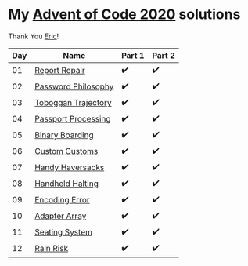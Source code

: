 # My [Advent of Code 2020](http://adventofcode.com/2020) solutions
Thank You [Eric](http://was.tl/)!

|   Day  |   Name                          |   Part 1              |   Part 2              |
|   -    |   -                             |   -                   |   -                   |
|   01   |   [Report Repair][day01]        |   :heavy_check_mark:  |   :heavy_check_mark:  |
|   02   |   [Password Philosophy][day02]  |   :heavy_check_mark:  |   :heavy_check_mark:  |
|   03   |   [Toboggan Trajectory][day03]  |   :heavy_check_mark:  |   :heavy_check_mark:  |
|   04   |   [Passport Processing][day04]  |   :heavy_check_mark:  |   :heavy_check_mark:  |
|   05   |   [Binary Boarding][day05]      |   :heavy_check_mark:  |   :heavy_check_mark:  |
|   06   |   [Custom Customs][day06]       |   :heavy_check_mark:  |   :heavy_check_mark:  |
|   07   |   [Handy Haversacks][day07]     |   :heavy_check_mark:  |   :heavy_check_mark:  |
|   08   |   [Handheld Halting][day08]     |   :heavy_check_mark:  |   :heavy_check_mark:  |
|   09   |   [Encoding Error][day09]       |   :heavy_check_mark:  |   :heavy_check_mark:  |
|   10   |   [Adapter Array][day10]        |   :heavy_check_mark:  |   :heavy_check_mark:  |
|   11   |   [Seating System][day11]       |   :heavy_check_mark:  |   :heavy_check_mark:  |
|   12   |   [Rain Risk][day12]            |   :heavy_check_mark:  |   :heavy_check_mark:  |

[day01]: https://adventofcode.com/2020/day/1
[day02]: https://adventofcode.com/2020/day/2
[day03]: https://adventofcode.com/2020/day/3
[day04]: https://adventofcode.com/2020/day/4
[day05]: https://adventofcode.com/2020/day/5
[day06]: https://adventofcode.com/2020/day/6
[day07]: https://adventofcode.com/2020/day/7
[day08]: https://adventofcode.com/2020/day/8
[day09]: https://adventofcode.com/2020/day/9
[day10]: https://adventofcode.com/2020/day/10
[day11]: https://adventofcode.com/2020/day/11
[day12]: https://adventofcode.com/2020/day/12
[day13]: https://adventofcode.com/2020/day/13
[day14]: https://adventofcode.com/2020/day/14
[day15]: https://adventofcode.com/2020/day/15
[day16]: https://adventofcode.com/2020/day/16
[day17]: https://adventofcode.com/2020/day/17
[day18]: https://adventofcode.com/2020/day/18
[day19]: https://adventofcode.com/2020/day/19
[day20]: https://adventofcode.com/2020/day/20
[day21]: https://adventofcode.com/2020/day/21
[day22]: https://adventofcode.com/2020/day/22
[day23]: https://adventofcode.com/2020/day/23
[day24]: https://adventofcode.com/2020/day/24
[day25]: https://adventofcode.com/2020/day/25